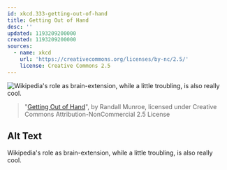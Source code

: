 ```yaml
---
id: xkcd.333-getting-out-of-hand
title: Getting Out of Hand
desc: ''
updated: 1193209200000
created: 1193209200000
sources:
  - name: xkcd
    url: 'https://creativecommons.org/licenses/by-nc/2.5/'
    license: Creative Commons 2.5
---
```

![Wikipedia's role as brain-extension, while a little troubling, is also really cool.](https://imgs.xkcd.com/comics/getting_out_of_hand.png)
> "[Getting Out of Hand](https://xkcd.com/333/)", by Randall Munroe, licensed under Creative Commons Attribution-NonCommercial 2.5 License

## Alt Text
Wikipedia's role as brain-extension, while a little troubling, is also really cool.
